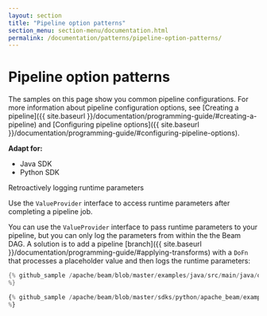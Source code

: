 ```yaml
---
layout: section
title: "Pipeline option patterns"
section_menu: section-menu/documentation.html
permalink: /documentation/patterns/pipeline-option-patterns/
---
```

<!--
Licensed under the Apache License, Version 2.0 (the "License");
you may not use this file except in compliance with the License.
You may obtain a copy of the License at

http://www.apache.org/licenses/LICENSE-2.0

Unless required by applicable law or agreed to in writing, software
distributed under the License is distributed on an "AS IS" BASIS,
WITHOUT WARRANTIES OR CONDITIONS OF ANY KIND, either express or implied.
See the License for the specific language governing permissions and
limitations under the License.
-->

# Pipeline option patterns

The samples on this page show you common pipeline configurations. For more information about pipeline configuration options, see [Creating a pipeline]({{ site.baseurl }}/documentation/programming-guide/#creating-a-pipeline) and [Configuring pipeline options]({{ site.baseurl }}/documentation/programming-guide/#configuring-pipeline-options).

<nav class="language-switcher">
  <strong>Adapt for:</strong>
  <ul>
    <li data-type="language-java" class="active">Java SDK</li>
    <li data-type="language-py">Python SDK</li>
  </ul>
</nav

## Retroactively logging runtime parameters

Use the `ValueProvider` interface to access runtime parameters after completing a pipeline job.

You can use the `ValueProvider` interface to pass runtime parameters to your pipeline, but you can only log the parameters from within the the Beam DAG. A solution is to add a pipeline [branch]({{ site.baseurl }}/documentation/programming-guide/#applying-transforms) with a `DoFn` that processes a placeholder value and then logs the runtime parameters:

```java
{% github_sample /apache/beam/blob/master/examples/java/src/main/java/org/apache/beam/examples/snippets/Snippets.java tag:AccessingValueProviderInfoAfterRunSnip1
%}
```

```python
{% github_sample /apache/beam/blob/master/sdks/python/apache_beam/examples/snippets/snippets.py tag:AccessingValueProviderInfoAfterRunSnip1
%}
```